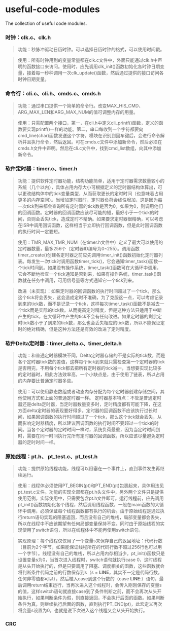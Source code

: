 # useful-code-modules
The collection of useful code modules.

### 时钟：clk.c、clk.h
> 功能：秒脉冲驱动日历时钟。可以选择日历时钟的格式，可以使用时间戳。

> 使用：所有时钟用到的变量常量都在clk.c文件中，外面只能通过clk.h中声明的函数接口来访问。使用时，应先调用clk_init()函数初始化各时钟日期变量，接着每一秒种调用一次clk_update()函数，然后通过提供的接口访问各时钟日期变量。

### 命令行：cli.c、cli.h、cmds.c、cmds.h
> 功能：通过串口提供一个简单的命令行。改变MAX_HIS_CMD、ARG_MAX_LEN和ARG_MAX_NUM的值可调整内存的用量。

> 使用：只需配置两个接口，第一，在cli.h中定义cli_printf()函数，定义的函数要实现printf()一样的功能。第二，串口每收到一个字符都要向cmd_line(char)函数发送这个字符，模块在识别到回车键后，会进行命令解析并且执行命令，然后返回。可在cmds.c文件中添加新命令，然后必须在cmds.h文件中声明。然后在cli.c文件中，找到cmd_list数组，向其中添加新命令。
### 软件定时器：timer.c、timer.h
> 功能：提供软件定时器功能，结构功能简单，适用于定时器需求数量较小的系统（几个以内），具体占用内存大小可根据定义的定时器结构体算出，可以更改结构体中的tick变量类型，从而获取更长的定时时间（也意味着占用更多的内存空间）。当增加定时器时，定时器负荷会线性增加，这是因为每一次tick到来都会查询所有定时器的tick数是否为0，如果为0，则调用他们的回调函数。定时器的回调函数应该尽可能的短，最好小于一个tick的时间，否则会丢失tick，造成定时不精确。如果要求定时器很精确，可以考虑在ISR中调用回调函数，这样相当于立即执行回调函数，但是此时回调函数的执行时间一定要短。

> 使用：TMR_MAX_TMR_NUM（在timer.h文件中）定义了最大可以使用的定时器数量，最多256个（定时器ID编号为0~255）。调用函数timer_create()创建各定时器之前应先调用timer_init()函数初始化定时器列表。每发生一次tick时调用函数timer_tick()，它会通知timer_task()函数一个tick时间到。如果没有操作系统，timer_task()函数可在大循环中调用，它会不断地检查一个tick通知是否到来，如果有操作系统，timer_task()函数就在任务中调用，可用信号量等方式通知它一个tick到来。

> 改进（未实现）：如果定时器的回调函数的执行时间超过了一个tick，那么这个tick将会丢失，这会造成定时不准确，为了克服这一点，可以考虑记录到来的tick数，而不是记录一个tick，这样每次timer_task()函数不是减去一个tick而是实际的tick数。从而提高定时精度，但是这种方法只适用于中断产生的tick，在大循环中产生的tick不会有任何改进。如果定时器的剩余定时tick数小于了到来的tick数，那么也会丢失相应的tick数，所以不能保证定时的绝对精确，但是这种方法还是有效的改进了定时精度。
### 软件Delta定时器：timer_delta.c、timer_delta.h
> 功能：和普通定时器模块不同，Delta定时器存储的不是实际的tick数，而是各个定时器tick数的差值，这样每个tick到来就只需检查第一个定时器的tick是否用完，不用每个tick都去把所有定时器的tick减一，当想要实现比较多的定时器时，用此方法效率高，一个小缺点是，由于使用了链表，所以占用的内存要比普通定时器多些。

> 使用：可以使用静态数组或者动态内存分配为每个定时器创建存储空间，其他使用方式和上面的普通定时器一样。
定时器基本特点：不管是普通定时器还是delta定时器，当定时器数量变多时，定时精度都有可能下降，在这方面delta定时器的表现要好得多。定时器的回调函数不应该执行过长时间，如果回调函数的执行时间超过了一个tick，那么这个tick就会丢失，从而影响定时器精度，所以建议回调函数的执行时间不要超过一个tick的时间。当各个定时器的定时时间一样时，系统负荷最重，因为当定时时间到时，需要在同一时间执行完所有定时器的回调函数，所以应该尽量避免定时器的定时时间一样。
### 原始线程：pt.h、 pt_test.c、pt_test.h
> 功能：提供原始线程功能，线程可以阻塞在一个事件上，直到事件发生再继续运行。

> 使用：线程体必须使用PT_BEGIN(pt)和PT_END(pt)包裹起来，具体用法见pt_test.c文件。功能的实现全部都在pt.h头文件中，另外两个文件只是提供使用范例。实际使用中，只需要包含pt.h文件即可。运行线程前，应先调用pt_init()函数初始化各个线程，然后调用线程函数，一般在main函数的大循环中调用，必须保证每个线程函数都有执行的机会。由于原始线程是通过执行return语句实现的阻塞返回，而且没有自己的堆栈，局部变量都会丢失，所以在线程中不应该期望有任何局部变量保持不变。同时由于原始线程的实现使用了switch语句，所以在线程体中不能再使用switch语句。

> 实现原理：每个线程仅仅用了一个变量s来保存自己的返回地址：代码行数（目前为2个字节，如果能保证线程所在的代码行数不超过256行也可以用一个字节）。线程没有自己的堆栈，所以占用内存相当少。pt_init()函数只是设置变量s为0，当首次进入线程时，switch语句就执行case 0，这时线程是从头开始执行的，但是只要调用了阻塞、调度相关的函数，这些函数就会将判断条件代码之前的行数保存到s（s = __LINE__，其实不一定是代码行数，任何非零值都可以），然后植入case到这个行数的（case __LINE__:）语句，最后调用return结束运行，当再次进入这个线程时，会传入刚刚保存的变量s的值，这样switch语句就直接case到了条件判断之前，而不会再次从头开始执行，如果判断条件为假，则直接返回，不会执行后面的函数。如果判断条件为真，则继续执行后面的函数，直到执行PT_END(pt)，此宏定义再次将变量s设置为0，也就是说下次进入这个线程又会从头开始执行。
### CRC

